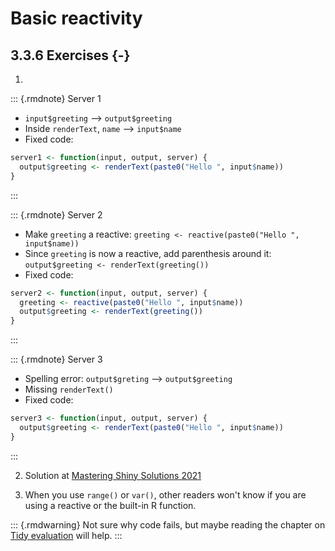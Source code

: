 # Basic reactivity




## 3.3.6 Exercises {-}

1.

::: {.rmdnote}
Server 1

- `input$greeting` --> `output$greeting`
- Inside `renderText`, `name` --> `input$name` 
- Fixed code:


```r
server1 <- function(input, output, server) {
  output$greeting <- renderText(paste0("Hello ", input$name))
}
```
:::


::: {.rmdnote}
Server 2

- Make `greeting` a reactive: `greeting <- reactive(paste0("Hello ", input$name))`
- Since `greeting` is now a reactive, add parenthesis around it: `output$greeting <- renderText(greeting())`
- Fixed code:


```r
server2 <- function(input, output, server) {
  greeting <- reactive(paste0("Hello ", input$name))
  output$greeting <- renderText(greeting())
}
```
:::


::: {.rmdnote}
Server 3 

- Spelling error: `output$greting` --> `output$greeting`
- Missing `renderText()`
- Fixed code: 


```r
server3 <- function(input, output, server) {
  output$greeting <- renderText(paste0("Hello ", input$name))
}
```
:::



2. Solution at [Mastering Shiny Solutions 2021](https://mastering-shiny-solutions.org/basic-reactivity.html#solution-15)


3. When you use `range()` or `var()`, other readers won't know if you are using a reactive or the built-in R function.

::: {.rmdwarning}
Not sure why code fails, but maybe reading the chapter on [Tidy evaluation](https://mastering-shiny.org/action-tidy.html#action-tidy) will help.
:::
